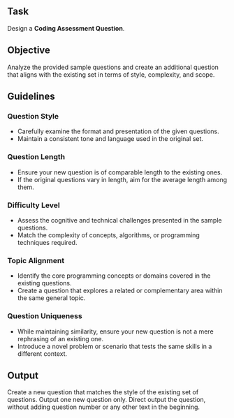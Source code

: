 ## Task
Design a **Coding Assessment Question**.

## Objective
Analyze the provided sample questions and create an additional question that aligns with the existing set in terms of style, complexity, and scope.

## Guidelines

### Question Style
- Carefully examine the format and presentation of the given questions.
- Maintain a consistent tone and language used in the original set.

### Question Length
- Ensure your new question is of comparable length to the existing ones.
- If the original questions vary in length, aim for the average length among them.

### Difficulty Level
- Assess the cognitive and technical challenges presented in the sample questions.
- Match the complexity of concepts, algorithms, or programming techniques required.

### Topic Alignment
- Identify the core programming concepts or domains covered in the existing questions.
- Create a question that explores a related or complementary area within the same general topic.

### Question Uniqueness
- While maintaining similarity, ensure your new question is not a mere rephrasing of an existing one.
- Introduce a novel problem or scenario that tests the same skills in a different context.

## Output
Create a new question that matches the style of the existing set of questions. Output one new question only. Direct output the question, without adding question number or any other text in the beginning.

